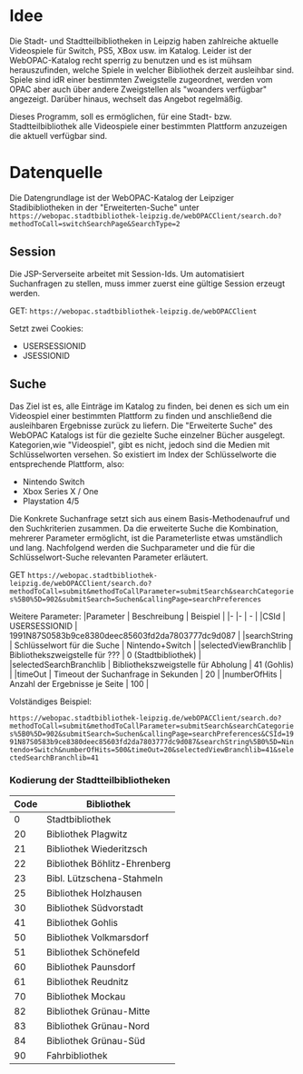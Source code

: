 # Idee
Die Stadt- und Stadtteilbibliotheken in Leipzig haben zahlreiche aktuelle Videospiele für Switch, PS5, XBox usw. im Katalog. Leider ist der WebOPAC-Katalog recht sperrig zu benutzen und es ist mühsam herauszufinden, welche Spiele in welcher Bibliothek derzeit ausleihbar sind. Spiele sind idR einer bestimmten Zweigstelle zugeordnet, werden vom OPAC aber auch über andere Zweigstellen als "woanders verfügbar" angezeigt. Darüber hinaus, wechselt das Angebot regelmäßig.

Dieses Programm, soll es ermöglichen, für eine Stadt- bzw. Stadtteilbibliothek alle Videospiele einer bestimmten Plattform anzuzeigen die aktuell verfügbar sind.

# Datenquelle
Die Datengrundlage ist der WebOPAC-Katalog der Leipziger Stadibibliotheken in der "Erweiterten-Suche" unter `https://webopac.stadtbibliothek-leipzig.de/webOPACClient/search.do?methodToCall=switchSearchPage&SearchType=2`

## Session
Die JSP-Serverseite arbeitet mit Session-Ids. Um automatisiert Suchanfragen zu stellen, muss immer zuerst eine gültige Session erzeugt werden.

GET: `https://webopac.stadtbibliothek-leipzig.de/webOPACClient`

Setzt zwei Cookies: 
* USERSESSIONID
* JSESSIONID

## Suche
Das Ziel ist es, alle Einträge im Katalog zu finden, bei denen es sich um ein Videospiel einer bestimmten Plattform zu finden und anschließend die ausleihbaren Ergebnisse zurück zu liefern. Die "Erweiterte Suche" des WebOPAC Katalogs ist für die gezielte Suche einzelner Bücher ausgelegt. Kategorien,wie "Videospiel", gibt es nicht, jedoch sind die Medien mit Schlüsselworten versehen. So existiert im Index der Schlüsselworte die entsprechende Plattform, also:
* Nintendo Switch
* Xbox Series X / One
* Playstation 4/5

Die Konkrete Suchanfrage setzt sich aus einem Basis-Methodenaufruf und den Suchkriterien zusammen. Da die erweiterte Suche die Kombination, mehrerer Parameter ermöglicht, ist die Parameterliste etwas umständlich und lang.
Nachfolgend werden die Suchparameter und die für die Schlüsselwort-Suche relevanten Parameter erläutert.

GET `https://webopac.stadtbibliothek-leipzig.de/webOPACClient/search.do?methodToCall=submit&methodToCallParameter=submitSearch&searchCategories%5B0%5D=902&submitSearch=Suchen&callingPage=searchPreferences`

Weitere Parameter: 
|Parameter                  | Beschreibung                          | Beispiel              |
|-                          |-                                      | -                     |
|CSId                       | USERSESSIONID                         | 1991N87S0583b9ce8380deec85603fd2da7803777dc9d087 |
|searchString               | Schlüsselwort für die Suche           | Nintendo+Switch       |
|selectedViewBranchlib      | Bibliothekszweigstelle für ???        | 0 (Stadtbibliothek)   |
|selectedSearchBranchlib    | Bibliothekszweigstelle für Abholung   | 41 (Gohlis)           |
|timeOut                    | Timeout der Suchanfrage in Sekunden   | 20                    |
|numberOfHits               | Anzahl der Ergebnisse je Seite        | 100                   |

Volständiges Beispiel:

```https://webopac.stadtbibliothek-leipzig.de/webOPACClient/search.do?methodToCall=submit&methodToCallParameter=submitSearch&searchCategories%5B0%5D=902&submitSearch=Suchen&callingPage=searchPreferences&CSId=1991N87S0583b9ce8380deec85603fd2da7803777dc9d087&searchString%5B0%5D=Nintendo+Switch&numberOfHits=500&timeOut=20&selectedViewBranchlib=41&selectedSearchBranchlib=41```

### Kodierung der Stadtteilbibliotheken

|Code   | Bibliothek                    |
|-      |-                              |
|0      |Stadtbibliothek                |
|20     |Bibliothek Plagwitz            |
|21     |Bibliothek Wiederitzsch        |
|22     |Bibliothek Böhlitz-Ehrenberg   |
|23     |Bibl. Lützschena-Stahmeln      |   							
|25     |Bibliothek Holzhausen          |   							
|30     |Bibliothek Südvorstadt         |   							
|41     |Bibliothek Gohlis              |   							
|50     |Bibliothek Volkmarsdorf        |   							
|51     |Bibliothek Schönefeld          |   							
|60     |Bibliothek Paunsdorf           |   							
|61     |Bibliothek Reudnitz            |   							
|70     |Bibliothek Mockau              |   							
|82     |Bibliothek Grünau-Mitte        |   							
|83     |Bibliothek Grünau-Nord         |   							
|84     |Bibliothek Grünau-Süd          |   							
|90     |Fahrbibliothek                 |   		

